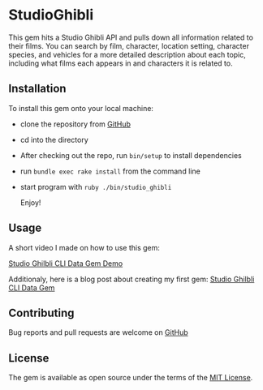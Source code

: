 # StudioGhibli

This gem hits a Studio Ghibli API and pulls down all information related to their films. You can search by film, character, location setting, character species, and vehicles for a more detailed description about each topic, including what films each appears in and characters it is related to.

## Installation
To install this gem onto your local machine:  


- clone the repository from [GitHub](https://github.com/capricious-slingshot/studio_ghibli)
- cd into the directory
- After checking out the repo, run `bin/setup` to install dependencies
- run `bundle exec rake install` from the command line
- start program with `ruby ./bin/studio_ghibli`

  Enjoy!

## Usage
 A short video I made on how to use this gem:

[Studio Ghilbli CLI Data Gem Demo](https://youtu.be/cQ0gHDYokJ4 "Studio Ghilbli CLI Data Gem Demo")

Additionaly, here is a blog post about creating my first gem:
[Studio Ghilbli CLI Data Gem](https://capricious-slingshot.github.io/studio_ghibli_cli_data_gem "Studio Ghilbli CLI Data Gem Blog Post")

## Contributing

Bug reports and pull requests are welcome on [GitHub](https://github.com/capricious-slingshot/studio_ghibli)

## License

The gem is available as open source under the terms of the [MIT License](https://opensource.org/licenses/MIT).
